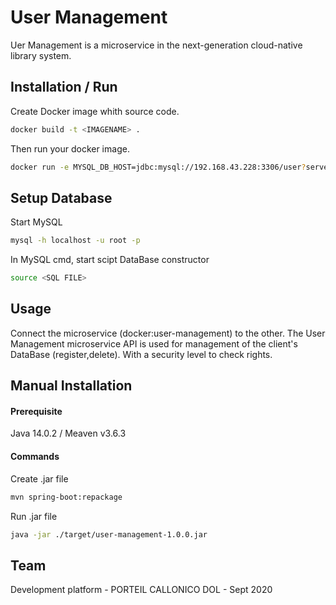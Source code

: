 # User Management

Uer Management is a microservice in the next-generation cloud-native library system.

## Installation / Run

Create Docker image whith source code.

```bash
docker build -t <IMAGENAME> .
```
Then run your docker image.

```bash
docker run -e MYSQL_DB_HOST=jdbc:mysql://192.168.43.228:3306/user?serverTimezone=UTC -e MYSQL_DB_USERNAME=root -e MYSQL_DB_PASSWORD=root -p 8080:8080 <IMAGENAME>
```

## Setup Database

Start MySQL 

```bash
mysql -h localhost -u root -p
```

In MySQL cmd, start scipt DataBase constructor

```bash
source <SQL FILE>
```


## Usage

Connect the microservice (docker:user-management) to the other.
The User Management microservice API is used for management of the client's DataBase (register,delete).
With a security level to check rights.

## Manual Installation
#### Prerequisite
Java 14.0.2 / Meaven v3.6.3

#### Commands
Create .jar file


```bash
mvn spring-boot:repackage
```

Run .jar file

```bash
java -jar ./target/user-management-1.0.0.jar
```

## Team
Development platform - PORTEIL CALLONICO DOL - Sept 2020

